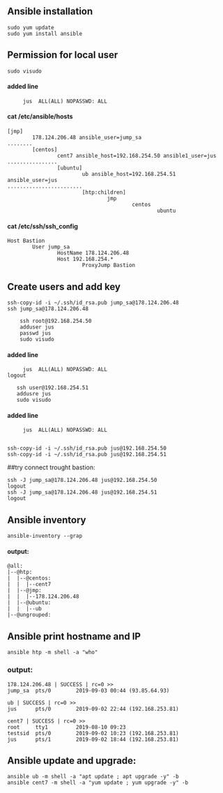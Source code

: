 ## Ansible installation
```
sudo yum update
sudo yum install ansible
```
## Permission for local user
```
sudo visudo
```
  #### added line
```
     jus  ALL(ALL) NOPASSWD: ALL
```
#### cat /etc/ansible/hosts
```
[jmp]
        178.124.206.48 ansible_user=jump_sa
........
        [centos]
                cent7 ansible_host=192.168.254.50 ansible1_user=jus
................
                [ubuntu]
                        ub ansible_host=192.168.254.51 ansible_user=jus
........................
                        [htp:children]
                                jmp
                                        centos
                                                ubuntu

```
#### cat /etc/ssh/ssh_config
```
Host Bastion
        User jump_sa
                HostName 178.124.206.48
                Host 192.168.254.*
                        ProxyJump Bastion
```
## Create users and add key
``` 
ssh-copy-id -i ~/.ssh/id_rsa.pub jump_sa@178.124.206.48  
ssh jump_sa@178.124.206.48

    ssh root@192.168.254.50
    adduser jus
    passwd jus
    sudo visudo
```
#### added line
```
     jus  ALL(ALL) NOPASSWD: ALL
logout
  
   ssh user@192.168.254.51
   addusre jus
   sudo visudo
```      
#### added line
```
     jus  ALL(ALL) NOPASSWD: ALL


ssh-copy-id -i ~/.ssh/id_rsa.pub jus@192.168.254.50
ssh-copy-id -i ~/.ssh/id_rsa.pub jus@192.168.254.51
```
##try connect trought bastion:
```
ssh -J jump_sa@178.124.206.48 jus@192.168.254.50
logout
ssh -J jump_sa@178.124.206.48 jus@192.168.254.51
logout
```

## Ansible inventory
```
ansible-inventory --grap
```
  #### output:
  ```
  @all:
  |--@htp:
  |  |--@centos:
  |  |  |--cent7
  |  |--@jmp:
  |  |  |--178.124.206.48
  |  |--@ubuntu:
  |  |  |--ub
  |--@ungrouped:
  ```
## Ansible print hostname and IP
```
ansible htp -m shell -a "who"
```
### output:
```
178.124.206.48 | SUCCESS | rc=0 >>
jump_sa  pts/0        2019-09-03 00:44 (93.85.64.93)

ub | SUCCESS | rc=0 >>
jus      pts/0        2019-09-02 22:44 (192.168.253.81)

cent7 | SUCCESS | rc=0 >>
root     tty1         2019-08-10 09:23
testsid  pts/0        2019-09-02 10:23 (192.168.253.81)
jus      pts/1        2019-09-02 18:44 (192.168.253.81)

```
## Ansible update and upgrade:
```
ansible ub -m shell -a "apt update ; apt upgrade -y" -b
ansible cent7 -m shell -a "yum update ; yum upgrade -y" -b
```
